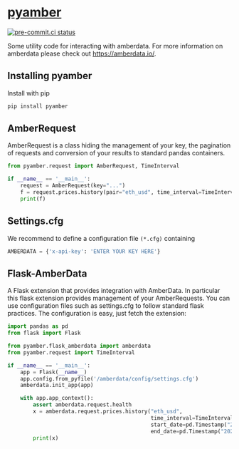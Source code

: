 # [pyamber](https://tschm.github.io/pyamber/book)

[![pre-commit.ci status](https://results.pre-commit.ci/badge/github/tschm/amberdata/main.svg)](https://results.pre-commit.ci/latest/github/tschm/amberdata/main)

Some utility code for interacting with amberdata.
For more information on amberdata please check out
<https://amberdata.io/>.

## Installing pyamber

Install with pip

```bash
pip install pyamber
```

## AmberRequest

AmberRequest is a class hiding the management of your key, the pagination of
requests and conversion of your results to standard pandas containers.

```python
from pyamber.request import AmberRequest, TimeInterval

if __name__ == '__main__':
    request = AmberRequest(key="...")
    f = request.prices.history(pair="eth_usd", time_interval=TimeInterval.HOURS)
    print(f)

```

## Settings.cfg

We recommend to define a configuration file `(*.cfg)` containing

```python
AMBERDATA = {'x-api-key': 'ENTER YOUR KEY HERE'}
```

## Flask-AmberData

A Flask extension that provides integration with AmberData. In particular this
flask extension provides management of your AmberRequests.
You can use configuration files such as settings.cfg to follow standard
flask practices. The configuration is easy, just fetch the extension:

```python
import pandas as pd
from flask import Flask

from pyamber.flask_amberdata import amberdata
from pyamber.request import TimeInterval

if __name__ == '__main__':
    app = Flask(__name__)
    app.config.from_pyfile('/amberdata/config/settings.cfg')
    amberdata.init_app(app)

    with app.app_context():
        assert amberdata.request.health
        x = amberdata.request.prices.history("eth_usd",
                                             time_interval=TimeInterval.DAYS,
                                             start_date=pd.Timestamp("2020-01-12"),
                                             end_date=pd.Timestamp("2020-01-16"))
        print(x)
```
